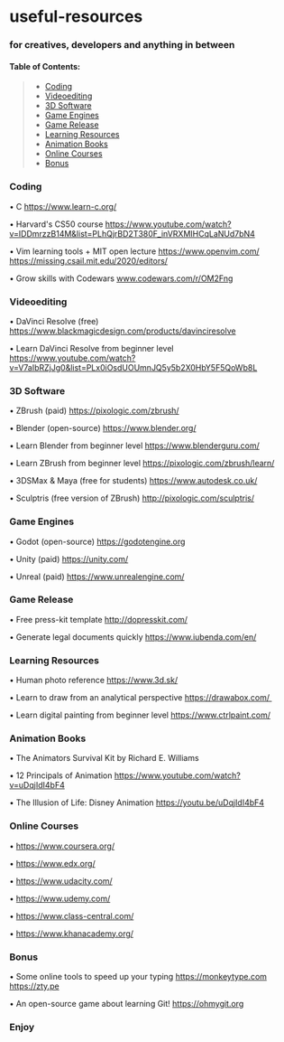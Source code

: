 # useful-resources
### for creatives, developers and anything in between

 #### Table of Contents:

>  - [Coding](#coding)
>  - [Videoediting](#videoediting)
>  - [3D Software](#3d-software)
>  - [Game Engines](#game-engines)
>  - [Game Release](#game-release)
>  - [Learning Resources](#learning-resources)
>  - [Animation Books](#animation-books)
>  - [Online Courses](#online-courses)
>  - [Bonus](#bonus)

### Coding

• C
  https://www.learn-c.org/

• Harvard's CS50 course
  https://www.youtube.com/watch?v=IDDmrzzB14M&list=PLhQjrBD2T380F_inVRXMIHCqLaNUd7bN4

• Vim learning tools + MIT open lecture
  https://www.openvim.com/
  https://missing.csail.mit.edu/2020/editors/

• Grow skills with Codewars
  www.codewars.com/r/OM2Fng

### Videoediting

• DaVinci Resolve (free)
  https://www.blackmagicdesign.com/products/davinciresolve

• Learn DaVinci Resolve from beginner level
  https://www.youtube.com/watch?v=V7aIbRZjJg0&list=PLx0iOsdUOUmnJQ5y5b2X0HbY5F5QoWb8L

### 3D Software

• ZBrush (paid)
  https://pixologic.com/zbrush/

• Blender (open-source)
  https://www.blender.org/  

• Learn Blender from beginner level
  https://www.blenderguru.com/  

• Learn ZBrush from beginner level
  https://pixologic.com/zbrush/learn/

• 3DSMax & Maya (free for students)
  https://www.autodesk.co.uk/

• Sculptris (free version of ZBrush)
  http://pixologic.com/sculptris/ 

### Game Engines 

• Godot (open-source)
  https://godotengine.org

• Unity (paid)
  https://unity.com/

• Unreal (paid)
  https://www.unrealengine.com/

### Game Release

• Free press-kit template
  http://dopresskit.com/  

• Generate legal documents quickly
  https://www.iubenda.com/en/  

### Learning Resources

• Human photo reference
  https://www.3d.sk/  

• Learn to draw from an analytical perspective 
  https://drawabox.com/ 

• Learn digital painting from beginner level
  https://www.ctrlpaint.com/ 

### Animation Books

• The Animators Survival Kit by Richard E. Williams 

• 12 Principals of Animation 
  https://www.youtube.com/watch?v=uDqjIdI4bF4

• The Illusion of Life: Disney Animation 
  https://youtu.be/uDqjIdI4bF4  

### Online Courses

• https://www.coursera.org/

• https://www.edx.org/

• https://www.udacity.com/

• https://www.udemy.com/

• https://www.class-central.com/

• https://www.khanacademy.org/

### Bonus 

• Some online tools to speed up your typing
  https://monkeytype.com
  https://zty.pe

• An open-source game about learning Git!
  https://ohmygit.org


### Enjoy
